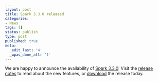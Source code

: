 ```yaml
---
layout: post
title: Spark 3.3.0 released
categories:
- News
tags: []
status: publish
type: post
published: true
meta:
  _edit_last: '4'
  _wpas_done_all: '1'
---
```

We are happy to announce the availability of <a href="{{site.baseurl}}/releases/spark-release-3-3-0.html" title="Spark Release 3.3.0">Spark 3.3.0</a>! Visit the <a href="{{site.baseurl}}/releases/spark-release-3-3-0.html" title="Spark Release 3.3.0">release notes</a> to read about the new features, or <a href="{{site.baseurl}}/downloads.html">download</a> the release today.